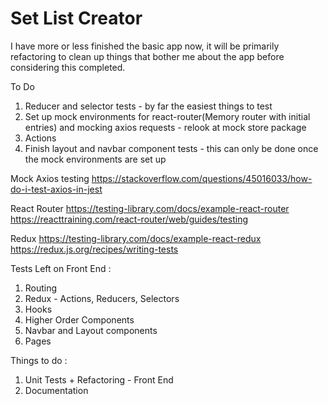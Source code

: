 # Set List Creator

I have more or less finished the basic app now, it will be primarily refactoring to clean up things that bother me about the app before considering this completed.

To Do 
1) Reducer and selector tests - by far the easiest things to test
2) Set up mock environments for react-router(Memory router with initial entries) and mocking axios requests - relook at mock store package
3) Actions
4) Finish layout and navbar component tests - this can only be done once the mock environments are set up

Mock Axios testing
https://stackoverflow.com/questions/45016033/how-do-i-test-axios-in-jest

React Router
https://testing-library.com/docs/example-react-router
https://reacttraining.com/react-router/web/guides/testing

Redux
https://testing-library.com/docs/example-react-redux
https://redux.js.org/recipes/writing-tests

Tests Left on Front End : 
1) Routing
2) Redux - Actions, Reducers, Selectors
3) Hooks
4) Higher Order Components
5) Navbar and Layout components
6) Pages

Things to do :
1) Unit Tests + Refactoring - Front End
2) Documentation